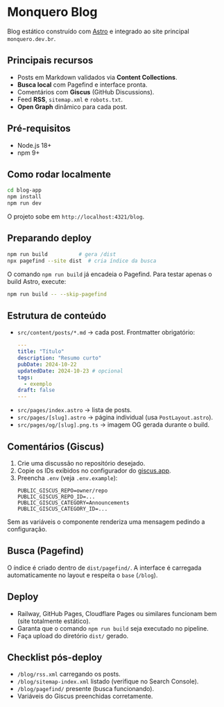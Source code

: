 # Monquero Blog

Blog estático construído com [Astro](https://astro.build/) e integrado ao site principal `monquero.dev.br`.

## Principais recursos

- Posts em Markdown validados via **Content Collections**.
- **Busca local** com Pagefind e interface pronta.
- Comentários com **Giscus** (GitHub Discussions).
- Feed **RSS**, `sitemap.xml` e `robots.txt`.
- **Open Graph** dinâmico para cada post.

## Pré-requisitos

- Node.js 18+
- npm 9+

## Como rodar localmente

```bash
cd blog-app
npm install
npm run dev
```

O projeto sobe em `http://localhost:4321/blog`.

## Preparando deploy

```bash
npm run build          # gera /dist
npx pagefind --site dist  # cria índice da busca
```

O comando `npm run build` já encadeia o Pagefind. Para testar apenas o build Astro, execute:

```bash
npm run build -- --skip-pagefind
```

## Estrutura de conteúdo

- `src/content/posts/*.md` → cada post. Frontmatter obrigatório:
  ```yaml
  ---
  title: "Título"
  description: "Resumo curto"
  pubDate: 2024-10-22
  updatedDate: 2024-10-23 # opcional
  tags:
    - exemplo
  draft: false
  ---
  ```
- `src/pages/index.astro` → lista de posts.
- `src/pages/[slug].astro` → página individual (usa `PostLayout.astro`).
- `src/pages/og/[slug].png.ts` → imagem OG gerada durante o build.

## Comentários (Giscus)

1. Crie uma discussão no repositório desejado.
2. Copie os IDs exibidos no configurador do [giscus.app](https://giscus.app/).
3. Preencha `.env` (veja `.env.example`):
   ```
   PUBLIC_GISCUS_REPO=owner/repo
   PUBLIC_GISCUS_REPO_ID=...
   PUBLIC_GISCUS_CATEGORY=Announcements
   PUBLIC_GISCUS_CATEGORY_ID=...
   ```

Sem as variáveis o componente renderiza uma mensagem pedindo a configuração.

## Busca (Pagefind)

O índice é criado dentro de `dist/pagefind/`. A interface é carregada automaticamente no layout e respeita o `base` (`/blog`).

## Deploy

- Railway, GitHub Pages, Cloudflare Pages ou similares funcionam bem (site totalmente estático).
- Garanta que o comando `npm run build` seja executado no pipeline.
- Faça upload do diretório `dist/` gerado.

## Checklist pós-deploy

- `/blog/rss.xml` carregando os posts.
- `/blog/sitemap-index.xml` listado (verifique no Search Console).
- `/blog/pagefind/` presente (busca funcionando).
- Variáveis do Giscus preenchidas corretamente.
